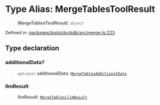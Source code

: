 # Type Alias: MergeTablesToolResult

> **MergeTablesToolResult**: `object`

Defined in: [packages/tools/duckdb/src/merge.ts:223](https://github.com/GeoDaCenter/openassistant/blob/28e38a23cf528ccfe10391135d12fba8d3e385da/packages/tools/duckdb/src/merge.ts#L223)

## Type declaration

### additionalData?

> `optional` **additionalData**: [`MergeTablesAdditionalData`](MergeTablesAdditionalData.md)

### llmResult

> **llmResult**: [`MergeTablesLllmResult`](MergeTablesLllmResult.md)
